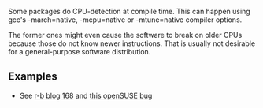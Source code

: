 Some packages do CPU-detection at compile time.
This can happen using gcc's -march=native, -mcpu=native or -mtune=native compiler options.

The former ones might even cause the software to break on older CPUs because those do not know newer instructions. That is usually not desirable for a general-purpose software distribution.

## Examples

* See [r-b blog 168](https://reproducible-builds.org/blog/posts/168/) and [this openSUSE bug](https://bugzilla.opensuse.org/show_bug.cgi?id=1100677)
